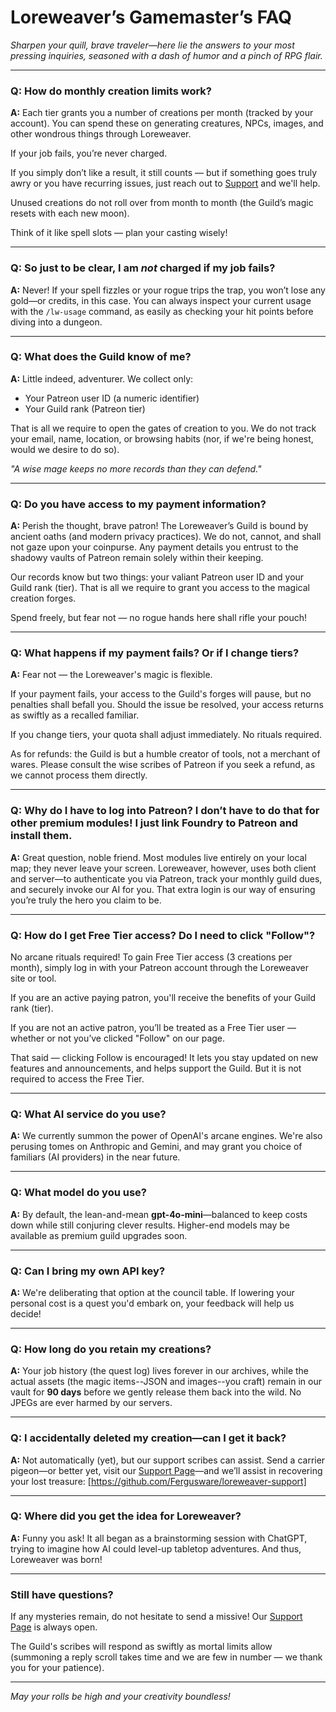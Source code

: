 # Loreweaver’s Gamemaster’s FAQ

*Sharpen your quill, brave traveler—here lie the answers to your most pressing inquiries, seasoned with a dash of humor and a pinch of RPG flair.*

---

### **Q: How do monthly creation limits work?**

**A:** Each tier grants you a number of creations per month (tracked by your account). You can spend these on generating creatures, NPCs, images, and other wondrous things through Loreweaver.

If your job fails, you’re never charged.

If you simply don’t like a result, it still counts — but if something goes truly awry or you have recurring issues, just reach out to [Support](https://github.com/Fergusware/loreweaver-support) and we'll help.

Unused creations do not roll over from month to month (the Guild’s magic resets with each new moon).

Think of it like spell slots — plan your casting wisely!

---

### **Q: So just to be clear, I am *not* charged if my job fails?**

**A:** Never! If your spell fizzles or your rogue trips the trap, you won’t lose any gold—or credits, in this case. You can always inspect your current usage with the `/lw-usage` command, as easily as checking your hit points before diving into a dungeon.

---

### **Q: What does the Guild know of me?**

**A:** Little indeed, adventurer. We collect only:

- Your Patreon user ID (a numeric identifier)
- Your Guild rank (Patreon tier)

That is all we require to open the gates of creation to you. We do not track your email, name, location, or browsing habits (nor, if we're being honest, would we desire to do so).

*"A wise mage keeps no more records than they can defend."*

---

### **Q: Do you have access to my payment information?**

**A:** Perish the thought, brave patron! The Loreweaver’s Guild is bound by ancient oaths (and modern privacy practices). We do not, cannot, and shall not gaze upon your coinpurse. Any payment details you entrust to the shadowy vaults of Patreon remain solely within their keeping.

Our records know but two things: your valiant Patreon user ID and your Guild rank (tier). That is all we require to grant you access to the magical creation forges.

Spend freely, but fear not — no rogue hands here shall rifle your pouch!

---

### **Q: What happens if my payment fails? Or if I change tiers?**

**A:** Fear not — the Loreweaver's magic is flexible.

If your payment fails, your access to the Guild's forges will pause, but no penalties shall befall you. Should the issue be resolved, your access returns as swiftly as a recalled familiar.

If you change tiers, your quota shall adjust immediately. No rituals required.

As for refunds: the Guild is but a humble creator of tools, not a merchant of wares. Please consult the wise scribes of Patreon if you seek a refund, as we cannot process them directly.

---

### **Q: Why do I have to log into Patreon? I don’t have to do that for other premium modules! I just link Foundry to Patreon and install them.**

**A:** Great question, noble friend. Most modules live entirely on your local map; they never leave your screen. Loreweaver, however, uses both client and server—to authenticate you via Patreon, track your monthly guild dues, and securely invoke our AI for you. That extra login is our way of ensuring you’re truly the hero you claim to be.

---

### **Q: How do I get Free Tier access? Do I need to click "Follow"?**

No arcane rituals required! To gain Free Tier access (3 creations per month), simply log in with your Patreon account through the Loreweaver site or tool.

If you are an active paying patron, you'll receive the benefits of your Guild rank (tier).

If you are not an active patron, you’ll be treated as a Free Tier user — whether or not you’ve clicked "Follow" on our page.

That said — clicking Follow is encouraged! It lets you stay updated on new features and announcements, and helps support the Guild. But it is not required to access the Free Tier.

---

### **Q: What AI service do you use?**

**A:** We currently summon the power of OpenAI's arcane engines. We're also perusing tomes on Anthropic and Gemini, and may grant you choice of familiars (AI providers) in the near future.

---

### **Q: What model do you use?**

**A:** By default, the lean-and-mean **gpt-4o-mini**—balanced to keep costs down while still conjuring clever results. Higher-end models may be available as premium guild upgrades soon.

---

### **Q: Can I bring my own API key?**

**A:** We're deliberating that option at the council table. If lowering your personal cost is a quest you'd embark on, your feedback will help us decide!

---

### **Q: How long do you retain my creations?**

**A:** Your job history (the quest log) lives forever in our archives, while the actual assets (the magic items--JSON and images--you craft) remain in our vault for **90 days** before we gently release them back into the wild. No JPEGs are ever harmed by our servers.

---

### **Q: I accidentally deleted my creation—can I get it back?**

**A:** Not automatically (yet), but our support scribes can assist. Send a carrier pigeon—or better yet, visit our [Support Page](https://github.com/Fergusware/loreweaver-support)—and we’ll assist in recovering your lost treasure:
[https://github.com/Fergusware/loreweaver-support]

---

### **Q: Where did you get the idea for Loreweaver?**

**A:** Funny you ask! It all began as a brainstorming session with ChatGPT, trying to imagine how AI could level-up tabletop adventures. And thus, Loreweaver was born!

---

### **Still have questions?**

If any mysteries remain, do not hesitate to send a missive! Our [Support Page](https://github.com/Fergusware/loreweaver-support) is always open.

The Guild's scribes will respond as swiftly as mortal limits allow (summoning a reply scroll takes time and we are few in number — we thank you for your patience).

---

*May your rolls be high and your creativity boundless!*
